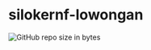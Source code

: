# silokernf-lowongan
![GitHub repo size in bytes](https://img.shields.io/github/repo-size/fakhirula/silokernf-lowongan)
